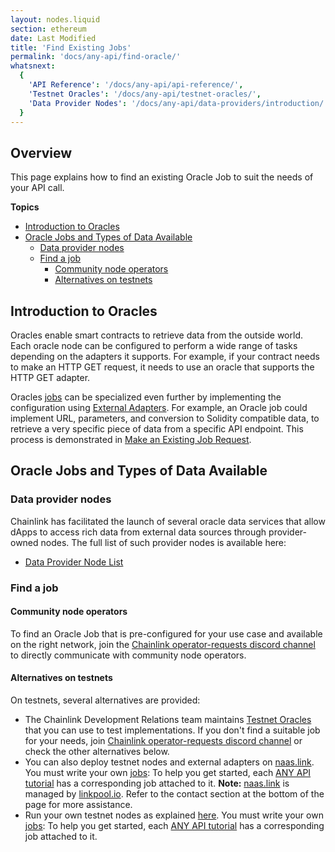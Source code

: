 ```yaml
---
layout: nodes.liquid
section: ethereum
date: Last Modified
title: 'Find Existing Jobs'
permalink: 'docs/any-api/find-oracle/'
whatsnext:
  {
    'API Reference': '/docs/any-api/api-reference/',
    'Testnet Oracles': '/docs/any-api/testnet-oracles/',
    'Data Provider Nodes': '/docs/any-api/data-providers/introduction/',
  }
---
```


## Overview

This page explains how to find an existing Oracle Job to suit the needs of your API call.

**Topics**

- [Introduction to Oracles](#introduction-to-oracles)
- [Oracle Jobs and Types of Data Available](#oracle-jobs-and-types-of-data-available)
  - [Data provider nodes](#data-provider-nodes)
  - [Find a job](#find-a-job)
    - [Community node operators](#community-node-operators)
    - [Alternatives on testnets](#alternatives-on-testnets)

## Introduction to Oracles

Oracles enable smart contracts to retrieve data from the outside world. Each oracle node can be configured to perform a wide range of tasks depending on the adapters it supports. For example, if your contract needs to make an HTTP GET request, it needs to use an oracle that supports the HTTP GET adapter.

Oracles [jobs](/docs/jobs/) can be specialized even further by implementing the configuration using [External Adapters](/docs/external-adapters/). For example, an Oracle job could implement URL, parameters, and conversion to Solidity compatible data, to retrieve a very specific piece of data from a specific API endpoint. This process is demonstrated in [Make an Existing Job Request](/docs/any-api/get-request/examples/existing-job-request/).

## Oracle Jobs and Types of Data Available

### Data provider nodes

Chainlink has facilitated the launch of several oracle data services that allow dApps to access rich data from external data sources through provider-owned nodes. The full list of such provider nodes is available here:

- [Data Provider Node List](/docs/any-api/data-providers/introduction/#data-provider-nodes-list)

### Find a job

#### Community node operators

To find an Oracle Job that is pre-configured for your use case and available on the right network, join the [Chainlink operator-requests discord channel](https://discord.gg/eGcxsdZzKR) to directly communicate with community node operators.

#### Alternatives on testnets

On testnets, several alternatives are provided:

- The Chainlink Development Relations team maintains [Testnet Oracles](/docs/any-api/testnet-oracles/) that you can use to test implementations. If you don't find a suitable job for your needs, join [Chainlink operator-requests discord channel](https://discord.gg/eGcxsdZzKR) or check the other alternatives below.
- You can also deploy testnet nodes and external adapters on [naas.link](https://naas.link/). You must write your own [jobs](/docs/jobs/): To help you get started, each [ANY API tutorial](/docs/any-api/get-request/introduction/) has a corresponding job attached to it. **Note:** [naas.link](https://naas.link) is managed by [linkpool.io](https://linkpool.io/). Refer to the contact section at the bottom of the page for more assistance.
- Run your own testnet nodes as explained [here](/docs/running-a-chainlink-node/). You must write your own [jobs](/docs/jobs/): To help you get started, each [ANY API tutorial](/docs/any-api/get-request/introduction/) has a corresponding job attached to it.
